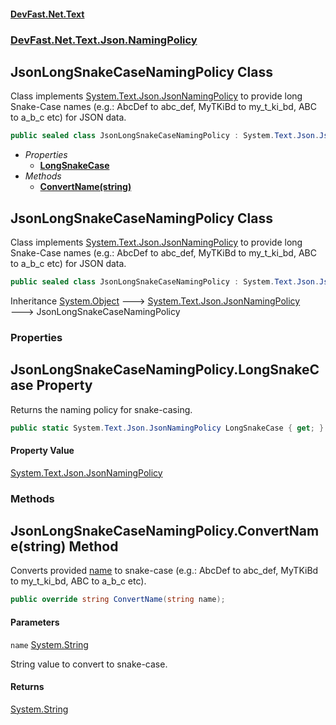 #### [DevFast.Net.Text](index.md 'index')
### [DevFast.Net.Text.Json.NamingPolicy](DevFast.Net.Text.Json.NamingPolicy.md 'DevFast.Net.Text.Json.NamingPolicy')

## JsonLongSnakeCaseNamingPolicy Class

Class implements [System.Text.Json.JsonNamingPolicy](https://docs.microsoft.com/en-us/dotnet/api/System.Text.Json.JsonNamingPolicy 'System.Text.Json.JsonNamingPolicy') to provide long Snake-Case names
(e.g.: AbcDef to abc_def, MyTKiBd to my_t_ki_bd, ABC to a_b_c etc) for JSON data.

```csharp
public sealed class JsonLongSnakeCaseNamingPolicy : System.Text.Json.JsonNamingPolicy
```
- *Properties*
  - **[LongSnakeCase](DevFast.Net.Text.Json.NamingPolicy.JsonLongSnakeCaseNamingPolicy.md#DevFast.Net.Text.Json.NamingPolicy.JsonLongSnakeCaseNamingPolicy.LongSnakeCase 'DevFast.Net.Text.Json.NamingPolicy.JsonLongSnakeCaseNamingPolicy.LongSnakeCase')**
- *Methods*
  - **[ConvertName(string)](DevFast.Net.Text.Json.NamingPolicy.JsonLongSnakeCaseNamingPolicy.md#DevFast.Net.Text.Json.NamingPolicy.JsonLongSnakeCaseNamingPolicy.ConvertName(string) 'DevFast.Net.Text.Json.NamingPolicy.JsonLongSnakeCaseNamingPolicy.ConvertName(string)')**

## JsonLongSnakeCaseNamingPolicy Class

Class implements [System.Text.Json.JsonNamingPolicy](https://docs.microsoft.com/en-us/dotnet/api/System.Text.Json.JsonNamingPolicy 'System.Text.Json.JsonNamingPolicy') to provide long Snake-Case names
(e.g.: AbcDef to abc_def, MyTKiBd to my_t_ki_bd, ABC to a_b_c etc) for JSON data.

```csharp
public sealed class JsonLongSnakeCaseNamingPolicy : System.Text.Json.JsonNamingPolicy
```

Inheritance [System.Object](https://docs.microsoft.com/en-us/dotnet/api/System.Object 'System.Object') &#129106; [System.Text.Json.JsonNamingPolicy](https://docs.microsoft.com/en-us/dotnet/api/System.Text.Json.JsonNamingPolicy 'System.Text.Json.JsonNamingPolicy') &#129106; JsonLongSnakeCaseNamingPolicy
### Properties

<a name='DevFast.Net.Text.Json.NamingPolicy.JsonLongSnakeCaseNamingPolicy.LongSnakeCase'></a>

## JsonLongSnakeCaseNamingPolicy.LongSnakeCase Property

Returns the naming policy for snake-casing.

```csharp
public static System.Text.Json.JsonNamingPolicy LongSnakeCase { get; }
```

#### Property Value
[System.Text.Json.JsonNamingPolicy](https://docs.microsoft.com/en-us/dotnet/api/System.Text.Json.JsonNamingPolicy 'System.Text.Json.JsonNamingPolicy')
### Methods

<a name='DevFast.Net.Text.Json.NamingPolicy.JsonLongSnakeCaseNamingPolicy.ConvertName(string)'></a>

## JsonLongSnakeCaseNamingPolicy.ConvertName(string) Method

Converts provided [name](DevFast.Net.Text.Json.NamingPolicy.JsonLongSnakeCaseNamingPolicy.md#DevFast.Net.Text.Json.NamingPolicy.JsonLongSnakeCaseNamingPolicy.ConvertName(string).name 'DevFast.Net.Text.Json.NamingPolicy.JsonLongSnakeCaseNamingPolicy.ConvertName(string).name') to snake-case
(e.g.: AbcDef to abc_def, MyTKiBd to my_t_ki_bd, ABC to a_b_c etc).

```csharp
public override string ConvertName(string name);
```
#### Parameters

<a name='DevFast.Net.Text.Json.NamingPolicy.JsonLongSnakeCaseNamingPolicy.ConvertName(string).name'></a>

`name` [System.String](https://docs.microsoft.com/en-us/dotnet/api/System.String 'System.String')

String value to convert to snake-case.

#### Returns
[System.String](https://docs.microsoft.com/en-us/dotnet/api/System.String 'System.String')